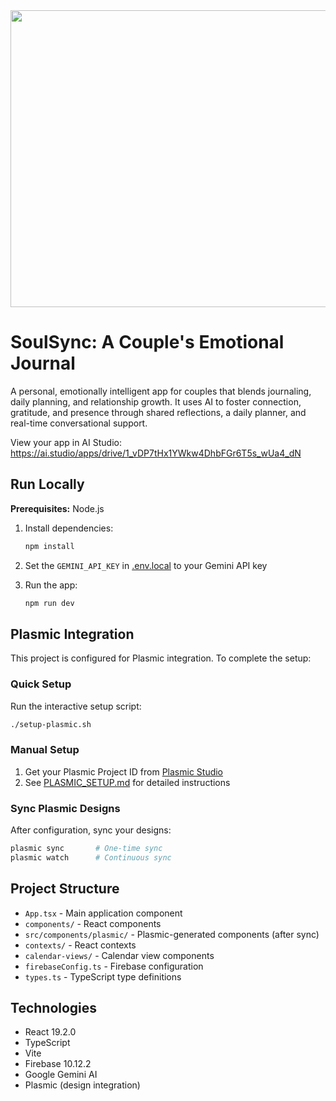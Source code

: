 <div align="center">
<img width="1200" height="475" alt="GHBanner" src="https://github.com/user-attachments/assets/0aa67016-6eaf-458a-adb2-6e31a0763ed6" />
</div>

# SoulSync: A Couple's Emotional Journal

A personal, emotionally intelligent app for couples that blends journaling, daily planning, and relationship growth. It uses AI to foster connection, gratitude, and presence through shared reflections, a daily planner, and real-time conversational support.

View your app in AI Studio: https://ai.studio/apps/drive/1_vDP7tHx1YWkw4DhbFGr6T5s_wUa4_dN

## Run Locally

**Prerequisites:** Node.js

1. Install dependencies:
   ```bash
   npm install
   ```

2. Set the `GEMINI_API_KEY` in [.env.local](.env.local) to your Gemini API key

3. Run the app:
   ```bash
   npm run dev
   ```

## Plasmic Integration

This project is configured for Plasmic integration. To complete the setup:

### Quick Setup

Run the interactive setup script:
```bash
./setup-plasmic.sh
```

### Manual Setup

1. Get your Plasmic Project ID from [Plasmic Studio](https://studio.plasmic.app)
2. See [PLASMIC_SETUP.md](PLASMIC_SETUP.md) for detailed instructions

### Sync Plasmic Designs

After configuration, sync your designs:
```bash
plasmic sync       # One-time sync
plasmic watch      # Continuous sync
```

## Project Structure

- `App.tsx` - Main application component
- `components/` - React components
- `src/components/plasmic/` - Plasmic-generated components (after sync)
- `contexts/` - React contexts
- `calendar-views/` - Calendar view components
- `firebaseConfig.ts` - Firebase configuration
- `types.ts` - TypeScript type definitions

## Technologies

- React 19.2.0
- TypeScript
- Vite
- Firebase 10.12.2
- Google Gemini AI
- Plasmic (design integration)
